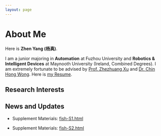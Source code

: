 ```yaml
---
layout: page
---
```


# About Me

Here is **Zhen Yang (杨真)**.

I am a junior majoring in **Automation** at Fuzhou University and **Robotics & Intelligent Devices** at Maynooth University (Ireland, Combined Degrees). I am extremely fortunate to be advised by [Prof. Zhezhuang Xu](https://dqxy.fzu.edu.cn/info/1102/3547.htm) and [Dr. Chin Hong Wong](https://www.researchgate.net/profile/Chin-Hong-Wong). Here is [my Resume](https://caihanlin.com/file/Resume-HanlinCAI.pdf).

## Research Interests



## News and Updates

- Supplement Materials: [fish-S1.html]((https://zcgyang.github.io/file/File-S1.html))

- Supplement Materials: [fish-S2.html]((https://zcgyang.github.io/file/File-S2.html))